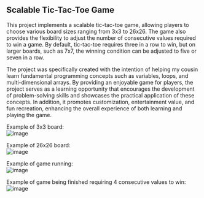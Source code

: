## Scalable Tic-Tac-Toe Game

This project implements a scalable tic-tac-toe game, allowing players to choose various board sizes ranging from 3x3 to 26x26. The game also provides the flexibility to adjust the number of consecutive values required to win a game. By default, tic-tac-toe requires three in a row to win, but on larger boards, such as 7x7, the winning condition can be adjusted to five or seven in a row.

The project was specifically created with the intention of helping my cousin learn fundamental programming concepts such as variables, loops, and multi-dimensional arrays. By providing an enjoyable game for players, the project serves as a learning opportunity that encourages the development of problem-solving skills and showcases the practical application of these concepts. In addition, it promotes customization, entertainment value, and fun recreation, enhancing the overall experience of both learning and playing the game.

Example of 3x3 board:  
![image](https://user-images.githubusercontent.com/103860247/204161645-84c9b6a8-e28e-4ac9-bee9-70f8be3b4981.png)

Example of 26x26 board:  
![image](https://user-images.githubusercontent.com/103860247/204161604-a049f7d7-894e-416b-a025-90b393964a85.png)

Example of game running:  
![image](https://user-images.githubusercontent.com/103860247/204161710-406e972d-66f1-4d54-90fa-29882bba2062.png)

Example of game being finished requiring 4 consecutive values to win:  
![image](https://user-images.githubusercontent.com/103860247/204161861-22453701-e1d0-4f62-b02f-911f8a9df11c.png)

